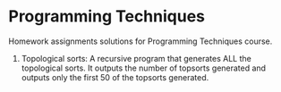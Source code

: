 # Programming Techniques

Homework assignments solutions for Programming Techniques course.

1. Topological sorts: A recursive program that generates ALL the topological sorts. It outputs the number of topsorts generated and outputs only the first 50 of the topsorts generated.
